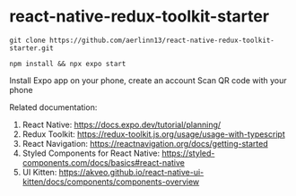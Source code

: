 # react-native-redux-toolkit-starter

`git clone https://github.com/aerlinn13/react-native-redux-toolkit-starter.git` 

`npm install &&
npx expo start`

Install Expo app on your phone, create an account
Scan QR code with your phone


Related documentation:
1. React Native: https://docs.expo.dev/tutorial/planning/
2. Redux Toolkit: https://redux-toolkit.js.org/usage/usage-with-typescript
3. React Navigation: https://reactnavigation.org/docs/getting-started
4. Styled Components for React Native: https://styled-components.com/docs/basics#react-native
5. UI Kitten: https://akveo.github.io/react-native-ui-kitten/docs/components/components-overview
